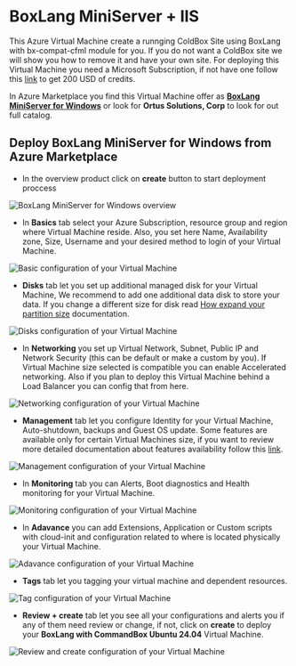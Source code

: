 # BoxLang MiniServer + IIS

This Azure Virtual Machine create a runnging ColdBox Site using BoxLang with bx-compat-cfml module for you. If you do not want a ColdBox site we will show you how to remove it and have your own site. For deploying this Virtual Machine you need a Microsoft Subscription, if not have one follow this [link](https://azure.microsoft.com/en-us/pricing/purchase-options/azure-account) to get 200 USD of credits.

In Azure Marketplace you find this Virtual Machine offer as [**BoxLang MiniServer for Windows**](https://azuremarketplace.microsoft.com/en-us/marketplace/apps/ortus.boxlang-miniserver-windows?tab=Overview) or look for **Ortus Solutions, Corp** to look for out full catalog.

## Deploy BoxLang MiniServer for Windows from Azure Marketplace

* In the overview product click on **create** button to start deployment proccess

![BoxLang MiniServer for Windows overview](../../../.gitbook/assets/azure/boxlangMiniserverWindows/marketplace-offer.png)

* In **Basics** tab select your Azure Subscription, resource group and region where Virtual Machine reside. Also, you set here Name, Availability zone, Size, Username and your desired method to login of your Virtual Machine.

![Basic configuration of your Virtual Machine](../../../.gitbook/assets/azure/boxlangMiniserverWindows/basics-tab.png)

* **Disks** tab let you set up additional managed disk for your Virtual Machine, We recommend to add one additional data disk to store your data. If you change a different size for disk read [How expand your partition size](https://learn.microsoft.com/en-us/azure/virtual-machines/windows/expand-disks) documentation.

![Disks configuration of your Virtual Machine](../../../.gitbook/assets/azure/boxlangMiniserverWindows/disks-tab.png)

* In **Networking** you set up Virtual Network, Subnet, Public IP and Network Security (this can be default or make a custom by you). If Virtual Machine size selected is compatible you can enable Accelerated networking. Also if you plan to deploy this Virtual Machine behind a Load Balancer you can config that from here.

![Networking configuration of your Virtual Machine](../../../.gitbook/assets/azure/boxlangMiniserverWindows/networking-tab.png)

* **Management** tab let you configure Identity for your Virtual Machine, Auto-shutdown, backups and Guest OS update. Some features are available only for certain Virtual Machines size, if you want to review more detailed documentation about features availability follow this [link](https://learn.microsoft.com/en-us/azure/virtual-machines/sizes/overview?tabs=breakdownseries%2Cgeneralsizelist%2Ccomputesizelist%2Cmemorysizelist%2Cstoragesizelist%2Cgpusizelist%2Cfpgasizelist%2Chpcsizelist).

![Management configuration of your Virtual Machine](../../../.gitbook/assets/azure/boxlangMiniserverWindows/management-tab.png)

* In **Monitoring** tab you can Alerts, Boot diagnostics and Health monitoring for your Virtual Machine.

![Monitoring configuration of your Virtual Machine](../../../.gitbook/assets/azure/boxlangMiniserverWindows/monitoring-tab.png)

* In **Adavance** you can add Extensions, Application or Custom scripts with cloud-init and configuration related to where is located physically your Virtual Machine.

![Adavance configuration of your Virtual Machine](../../../.gitbook/assets/azure/boxlangMiniserverWindows/advance-tab.png)

* **Tags** tab let you tagging your virtual machine and dependent resources.

![Tag configuration of your Virtual Machine](../../../.gitbook/assets/azure/boxlangMiniserverWindows/tags-tab.png)

* **Review + create** tab let you see all your configurations and alerts you if any of them need review or change, if not, click on **create** to deploy your **BoxLang with CommandBox Ubuntu 24.04** Virtual Machine.

![Review and create configuration of your Virtual Machine](../../../.gitbook/assets/azure/boxlangMiniserverWindows/review-tab.png)
